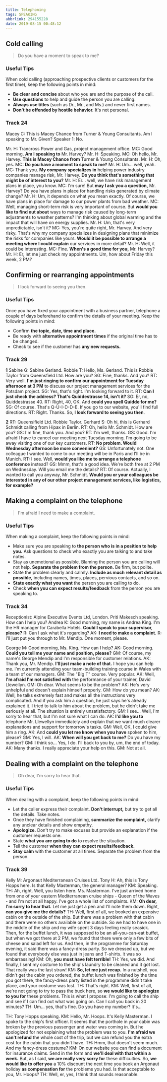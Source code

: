 ```yaml
---
title: Telephoning
tags: SPEAKING
abbrlink: 294155228
date: 2019-08-15 00:48:12
---
```

## Cold calling
> Do you have a moment to speak to me?

### Useful Tips
When cold calling (approaching prospective clients or customers for the first time), keep the following points in mind:
- **Be clear and concise** about who you are and the purpose of the call.
- **Use questions** to help and guide the person you are calling.
- **Always use titles** (such as Dr., Mr., and Ms.) and never first names.
- **Don't be offended by hostile behavior.** It's not personal.

<!--more-->
### Track 24
Macey C: This is Macey Chance from Turner & Young Consultants. Am I speaking to Mr. Given?
Speaker 1: No.

Mr. H: Trancross Power and Gas, project management office.
MC: Good morning. **Am I speaking to** Mr. Harvey?
Mr. H: Speaking.
MC: Oh hello, Mr. Harvey. **This is Macey Chance from** Turner & Young Consultants.
Mr. H: Oh, yes.
MC: **Do you have a moment to speak to me?**
Mr. H: Um... well, yeah.
MC: Thank you. **My company specializes in** helping power industry companies manage risk, Mr. Harvey. **Do you think that's something that might be of interest to you?**
Mr. H: Er... well, we have risk management plans in place, you know.
MC: I'm sure! But **may I ask you a question,** Mr. Harvey? Do you have plans in place for handling risks generated by climate change?
Mr. H: Um, it depends on what you mean exactly. Of course, we have plans in place for damage to our power plants from bad weather.
MC: Well, managing short-term risk is very important of course. But **would you like to find out about** ways to manage risk caused by long-term adjustments to weather patterns? I'm thinking about global warming and the impact that will have on energy supplies.
Mr. H: Um, that's very unpredictable, isn't it?
MC: Yes, you're quite right, Mr. Harvey. And very risky. That's why my company specializes in designing plans that minimize the risks for companies like yours. **Would it be possible to arrange a meeting where I could explain** our services in more detail?
Mr. H: Well, it could be interesting.
MC: Fine. **When's a good time for you,** Mr. Harvey?
Mr. H: Er, let me just check my appointments. Um, how about Friday this week, 2 PM?

## Confirming or rearranging appointments
> I look forward to seeing you then.

### Useful Tips
Once you have fixed your appointment with a business partner, telephone a couple of days beforehand to confirm the details of your meeting. Keep the following points in mind:
- Confirm **the topic, date, time and place.**
- Be ready with **alternative appointment times** if the original time has to be changed.
- Check to see if the customer has **any new requests.**

### Track 29
**1**
Sabine G: Sabine Gerland.
Robbie T: Hello, Ms. Gerland. This is Robbie Taylor from Queensfield Ltd. How are you?
SG: Fine, thanks. And you?
RT: Very well. **I'm just ringing to confirm our appointment for Tuesday afternoon at 3 PM** to discuss our project management services for the Potsdam project.
SG: Yes, that's right. I'm looking forward to it.
RT: **Can I just check the address? That's Quiddestrasse 14, isn't it?**
SG: Er, no, Quiddestrasse 40.
RT: Right, 40, OK. And **could you spell Quidde for me?**
SG: Of course. That's Q-U-I-D-D-E. If you go to our website, you'll find full directions.
RT: Right. Thanks. So, **I look forward to seeing you then**.

**2**
RT: Queensifield Ltd. Robbie Taylor.
Gerhard S: Oh hi, this is Gerhard Schmidt calling from Hipax in Berlin.
RT: Oh, hello Mr. Schmidt. How are you?
GS: I'm fine, thank you. And you?
RT: I'm well, thanks.
GS: Good. I'm afraid I have to cancel our meeting next Tuesday morning. I'm going to be away visiting one of our key customers.
RT: **No problem. Would Wednesday afternoon be more convenient?**
GS: Unfortunately not. One colleague I wanted to come to our meeting will be in Paris and I'll be in Munich.
RT: I see. Well, **would you like me to arrange a telephone conference** instead?
GS: Mmm, that's a good idea. We're both free at 2 PM on Wednesday. Will you email me the details?
RT: Of course. Actually, I wanted to call you anyway, Mr. Schmidt. **Would you or your colleagues be interested in any of our other project management services, like logistics, for example?**

## Making a complaint on the telephone
> I'm afraid I need to make a complaint.

### Useful Tips
When making a complaint, keep the following points in mind:
- Make sure you are speaking to **the person who is in a position to help you.** Ask questions to check who exactly you are talking to and take notes.
- Stay as unemotional as possible. Blaming the person you are calling will not help. **Separate the problem from the person.** Be firm, but polite.
- State the problem clearly and calmly. **Include as much relevant detail as possible,** including names, times, places, pervious contacts, and so on.
- **State exactly what you want** the person you are calling to do.
- Check **when you can expect results/feedback** from the person you are speaking to.

### Track 34
Receptionist: Alpine Executive Events Ltd, London. Priti Makesch speaking. How can I help you?
Andrea K: Good morning, my name is Andrea King. I'm the HR manager for Carabella Hotels. **Could I speak to your supervisor, please?**
R: Can I ask what it's regarding?
AK: **I need to make a complaint.**
R: I'll just put you through to Mr. Mendip. One moment, please.

George M: Good morning, Ms. King. How can I help?
AK: Good morning. **Could you tell me your name and position, please?**
GM: Of course, my name's George Mendip and I'm responsible for customer relations.
AK: Thank you, Mr. Mendip. **I'll just make a note of that.** I hope you can help me. I'm currently attending your team-building training course in Wales with a team of our managers.
GM: The "Big T" course. Very popular.
AK: Well, **I'm afraid I'm not satisfied with** the performance of your trainer, David Llewellyn.
GM: Oh dear. What seems to be the problem?
AK: He's very unhelpful and doesn't explain himself properly.
GM: How do you mean?
AK: Well, he talks extremely fast and makes all the instructions very complicated. And if you ask him a question, he just says he's already explained it. I tried to talk to him about the problem, but he didn't take me seriously at all. The situation is entirely unsatisfactory.
GM: I see... Well, I'm sorry to hear that, but I'm not sure what I can do.
AK: **I'd like you to** telephone Mr. Llewellyn immediately and explain that we want much clearer explanations and support for tomorrow's tasks.
GM: Well, OK, I could give him a ring.
AK: And **could you let me know when you have** spoken to him, please?
GM: Yes, I will.
AK: **When will you get back to me?** Do you have my number?
GM: I think so... Yes, I do. I'll back to you by, um, the end of today.
AK: Many thanks. I really appreciate your help on this.
GM: Not at all.

## Dealing with a complaint on the telephone
> Oh dear, I'm sorry to hear that.

### Useful Tips
When dealing with a complaint, keep the following points in mind:
- Let the caller express their complaint. **Don't interrupt,** but try to get all the details. Take notes.
- Once they have finished complaining, **summarize the complaint,** clarify any unclear details and show empathy.
- **Apologize.** Don't try to make excuses but provide an explanation if the customer requests one.
- State **what you are going to do** to resolve the situation.
- Tell the customer **when they can expect results/feedback.**
- **Stay calm** with the customer at all times. Separate the problem from the person.

### Track 39
Kelly M: Argonaut Mediterranean Cruises Ltd.
Tony H: Ah, this is Tony Hopps here. Is that Kelly Masterman, the general manager?
KM: Speaking.
TH: Ah, right. Well, you listen here. Ms. Masterman. I've just arrived home from one of your eastern Mediterranean cruise ships - Queen of the Waves - and I'm not at all happy. I've got a whole list of complaints.
KM: **Oh dear, I'm sorry to hear that.** Let me just get a pen and I'll note them down. Right, **can you give me the details?**
TH: Well, first of all, we booked an expensive cabin on the outside of the ship. But there was a problem with that cabin and there were no others available on the outside. So we had to have one in the middle of the ship and my wife spent 3 days feeling really seasick. Then, for the buffet lunch, it was supposed to be an all-you-can-eat buffet, but when we got there at 2 PM, we found that there were only a few bits of cheese and salad left for us. And then, in the programme for Saturday evening, it said there was a fancy-dress party. So we dressed up, but we found that everybody else was just in jeans and T-shirts. It was so embarrassing!
KM: Oh, **you must have felt terrible!**
TH: Yes, we did. And finally, I sent my costume to the ship's laundry to be cleaned and it got lost. That really was the last straw!
KM: **So, let me just recap.** In a nutshell, you didn't get the cabin you ordered, the buffet lunch was finished by the time you got there, the fancy-dress party listed in the programme didn't take place, and your costume was lost.
TH: That's right.
KM: Well, first of all, we're not going to try to pass the buck here, so **we would like to apologize to you for** these problems. This is what I propose: I'm going to call the ship and see if I can find out what was going on. Can I call you back in 20 minutes?
TH: Um... yes, that's fine. Do you have my number? It's...

TH: Tony Hopps speaking.
KM: Hello, Mr. Hoops. It's Kelly Masterman. I spoke to the ship's first officer. It seems that the porthole in your cabin was broken by the previous passenger and water was coming in. But he apologized for not explaining what the problem was to you. **I'm afraid we can't refund** the whole cost of the trip, but we can refund you the extra cost for the cabin that you didn't have.
TH: Hmm, that doesn't seem much. And my fancy-dress costume?
KM: On our website you can find a document for insurance claims. Send in the form and **we'll deal with that within a week.** But, as I said, **we are really very sorry for** these difficulties. So, **we would like to offer you** a 10% discount the next time you book an Argonaut holiday **as compensation for** the problems you had. Is that acceptable to you, Mr. Hoops?
TH: Well, er, yes, I think that sounds reasonable.
